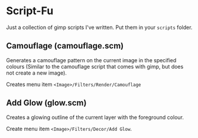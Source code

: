 # Script-Fu
Just a collection of gimp scripts I've written. Put them in your `scripts`
folder.

## Camouflage (camouflage.scm)
Generates a camouflage pattern on the current image in the specified
colours (Similar to the camouflage script that comes with gimp, but does
not create a new image).

Creates menu item `<Image>/Filters/Render/Camouflage`

## Add Glow (glow.scm)
Creates a glowing outline of the current layer with the foreground colour.

Create menu item `<Image>/Filters/Decor/Add Glow`.
